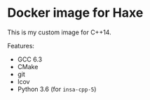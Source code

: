 # Docker image for Haxe

This is my custom image for C++14.

Features:
- GCC 6.3
- CMake
- git
- lcov
- Python 3.6 (for `insa-cpp-5`)
